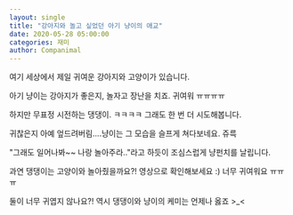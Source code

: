 ```yaml
---
layout: single
title: "강아지와 놀고 싶었던 아기 냥이의 애교"
date: 2020-05-28 05:00:00
categories: 재미
author: Companimal
---
```


여기 세상에서 제일 귀여운 강아지와 고양이가 있습니다.

아기 냥이는 강아지가 좋은지, 놀자고 장난을 치죠. 귀여워 ㅠㅠㅠㅠ

하지만 무표정 시전하는 댕댕이. ㅋㅋㅋㅋ 그래도 한 번 더 시도해봅니다.

귀찮은지 아예 엎드려버림....냥이는 그 모습을 슬프게 쳐다보네요. 쥬륵

"그래도 일어나봐~~ 나랑 놀아주라.."라고 하듯이 조심스럽게 냥펀치를 날립니다.

과연 댕댕이는 고양이와 놀아줬을까요?! 영상으로 확인해보세요 :) 너무 귀여워요 ㅠㅠㅠ

둘이 너무 귀엽지 않나요?! 역시 댕댕이와 냥이의 케미는 언제나 옳죠 &gt;\_&lt;
